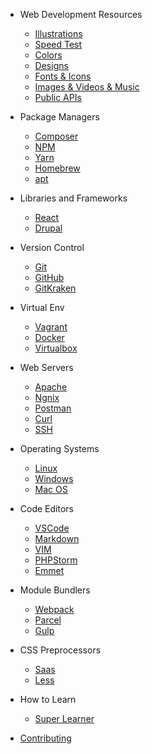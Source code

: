 - Web Development Resources

  - [Illustrations](web/illustrations.md)
  - [Speed Test](web/speed.md)
  - [Colors](web/colors.md)
  - [Designs](web/designs.md)
  - [Fonts & Icons](web/icons.md)
  - [Images & Videos & Music](web/images.md)
  - [Public APIs](web/api.md)

- Package Managers

  - [Composer](package_managers/composer.md)
  - [NPM](package_managers/npm.md)
  - [Yarn](package_managers/yarn.md)
  - [Homebrew](package_managers/brew.md)
  - [apt](package_managers/apt.md)

- Libraries and Frameworks

  - [React](react/index.html)
  - [Drupal](drupal/commands.md)

- Version Control

  - [Git](version_control/git.md)
  - [GitHub](version_control/github.md)
  - [GitKraken](version_control/gitkraken.md)

- Virtual Env

  - [Vagrant](virtual_env/vagrant.md)
  - [Docker](virtual_env/docker.md)
  - [Virtualbox](virtual_env/virtualbox.md)

- Web Servers

  - [Apache](web_servers/apache.md)
  - [Ngnix](web_servers/ngnix.md)
  - [Postman](web_servers/postman.md)
  - [Curl](web_servers/curl.md)
  - [SSH](web_servers/ssh.md)

- Operating Systems

  - [Linux](os/linux.md)
  - [Windows](os/windows.md)
  - [Mac OS](os/mac.md)

- Code Editors

  - [VSCode](code_editors/vscode.md)
  - [Markdown](code_editors/markdown.md)
  - [VIM](code_editors/vim.md)
  - [PHPStorm](code_editors/phpstorm.md)
  - [Emmet](code_editors/emmet.md)

- Module Bundlers

  - [Webpack](module_bundlers/webpack.md)
  - [Parcel](module_bundlers/parcel.md)
  - [Gulp](module_bundlers/gulp.md)

- CSS Preprocessors

  - [Saas](css/sass.md)
  - [Less](css/less.md)

- How to Learn

  - [Super Learner](super_learner/super.md)

- [Contributing](contribution/index.md)
